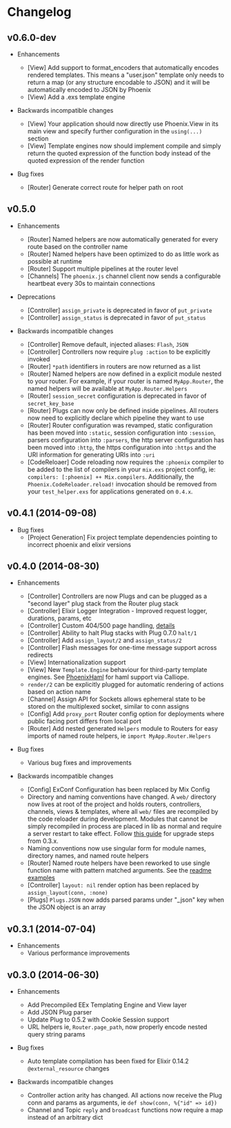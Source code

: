 # Changelog

## v0.6.0-dev

* Enhancements
  * [View] Add support to format_encoders that automatically encodes rendered templates. This means a "user.json" template only needs to return a map (or any structure encodable to JSON) and it will be automatically encoded to JSON by Phoenix
  * [View] Add a .exs template engine

* Backwards incompatible changes
  * [View] Your application should now directly use Phoenix.View in its main view and specify further configuration in the `using(...)` section
  * [View] Template engines now should implement compile and simply return the quoted expression of the function body instead of the quoted expression of the render function

* Bug fixes
  * [Router] Generate correct route for helper path on root

## v0.5.0

* Enhancements
  * [Router] Named helpers are now automatically generated for every route based on the controller name
  * [Router] Named helpers have been optimized to do as little work as possible at runtime
  * [Router] Support multiple pipelines at the router level
  * [Channels] The `phoenix.js` channel client now sends a configurable heartbeat every 30s to maintain connections

* Deprecations
  * [Controller] `assign_private` is deprecated in favor of `put_private`
  * [Controller] `assign_status` is deprecated in favor of `put_status`

* Backwards incompatible changes
  * [Controller] Remove default, injected aliases: `Flash`, `JSON`
  * [Controller] Controllers now require `plug :action` to be explicitly invoked
  * [Router] `*path` identifiers in routers are now returned as a list
  * [Router] Named helpers are now defined in a explicit module nested to your router. For example, if your router is named `MyApp.Router`, the named helpers will be available at `MyApp.Router.Helpers`
  * [Router] `session_secret` configuration is deprecated in favor of `secret_key_base`
  * [Router] Plugs can now only be defined inside pipelines. All routers now need to explicitly declare which pipeline they want to use
  * [Router] Router configuration was revamped, static configuration has been moved into `:static`, session configuration into `:session`, parsers configuration into `:parsers`, the http server configuration has been moved into `:http`, the https configuration into `:https` and the URI information for generating URIs into `:uri`
  * [CodeReloaer] Code reloading now requires the `:phoenix` compiler to be added to the list of compilers in your `mix.exs` project config, ie: `compilers: [:phoenix] ++ Mix.compilers`. Additionally, the `Phoenix.CodeReloader.reload!` invocation should be removed from your `test_helper.exs` for applications generated on `0.4.x`.


## v0.4.1 (2014-09-08)

* Bug fixes
  * [Project Generation] Fix project template dependencies pointing to incorrect phoenix and elixir versions


## v0.4.0 (2014-08-30)

* Enhancements
  * [Controller] Controllers are now Plugs and can be plugged as a "second layer" plug stack from the Router plug stack
  * [Controller] Elixir Logger Integration - Improved request logger, durations, params, etc
  * [Controller] Custom 404/500 page handling, [details](https://github.com/phoenixframework/phoenix/blob/0b6bdffab45fc46bc1455860f2d3971d0224eeb5/README.md#custom-not-found-and-error-pages)
  * [Controller] Ability to halt Plug stacks with Plug 0.7.0 `halt/1`
  * [Controller] Add `assign_layout/2` and `assign_status/2`
  * [Controller] Flash messages for one-time message support across redirects
  * [View] Internationalization support
  * [View] New `Template.Engine` behaviour for third-party template engines. See [PhoenixHaml](https://github.com/chrismccord/phoenix_haml) for haml support via Calliope.
  * `render/2` can be explicitly plugged for automatic rendering of actions based on action name
  * [Channel] Assign API for Sockets allows ephemeral state to be stored on the multiplexed socket, similar to conn assigns
  * [Config] Add `proxy_port` Router config option for deployments where public facing port differs from local port
  * [Router] Add nested generated `Helpers` module to Routers for easy imports of named route helpers, ie `import MyApp.Router.Helpers`


* Bug fixes
  * Various bug fixes and improvements

* Backwards incompatible changes
  * [Config] ExConf Configuration has been replaced by Mix Config
  * Directory and naming conventions have changed. A `web/` directory now lives at root of the project and holds routers, controllers, channels, views & templates, where all `web/` files are recompiled by the code reloader during development. Modules that cannot be simply recompiled in process are placed in lib as normal and require a server restart to take effect. Follow [this guide](https://gist.github.com/dgoldie/2fdc90fe09ecdddb78f4) for upgrade steps from 0.3.x.
  * Naming conventions now use singular form for module names, directory names, and named route helpers
  * [Router] Named route helpers have been reworked to use single function name with pattern matched arguments. See the [readme  examples](https://github.com/phoenixframework/phoenix/blob/0b6bdffab45fc46bc1455860f2d3971d0224eeb5/README.md#resources)
  * [Controller] `layout: nil` render option has been replaced by `assign_layout(conn, :none)`
  * [Plugs] `Plugs.JSON` now adds parsed params under "_json" key when the JSON object is an array


## v0.3.1 (2014-07-04)
* Enhancements
  * Various performance improvements

## v0.3.0 (2014-06-30)

* Enhancements
  * Add Precompiled EEx Templating Engine and View layer
  * Add JSON Plug parser
  * Update Plug to 0.5.2 with Cookie Session support
  * URL helpers ie, `Router.page_path`, now properly encode nested query string params

* Bug fixes
  * Auto template compilation has been fixed for Elixir 0.14.2 `@external_resource` changes

* Backwards incompatible changes
  * Controller action arity has changed. All actions now receive the Plug conn and params as arguments, ie `def show(conn, %{"id" => id})`
  * Channel and Topic `reply` and `broadcast` functions now require a map instead of an arbitrary dict

